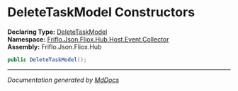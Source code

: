 ﻿<!--  
  <auto-generated>   
    The contents of this file were generated by a tool.  
    Changes to this file may be list if the file is regenerated  
  </auto-generated>   
-->

# DeleteTaskModel Constructors

**Declaring Type:** [DeleteTaskModel](../index.md)  
**Namespace:** [Friflo.Json.Fliox.Hub.Host.Event.Collector](../../index.md)  
**Assembly:** Friflo.Json.Fliox.Hub

```csharp
public DeleteTaskModel();
```
___

*Documentation generated by [MdDocs](https://github.com/ap0llo/mddocs)*
